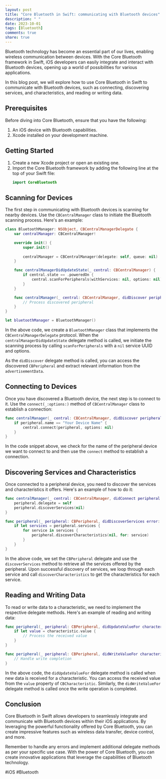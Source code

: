 ```yaml
---
layout: post
title: "Core Bluetooth in Swift: communicating with Bluetooth devices"
description: " "
date: 2023-10-01
tags: [Bluetooth]
comments: true
share: true
---
```


Bluetooth technology has become an essential part of our lives, enabling wireless communication between devices. With the Core Bluetooth framework in Swift, iOS developers can easily integrate and interact with Bluetooth devices, opening up a world of possibilities for various applications.

In this blog post, we will explore how to use Core Bluetooth in Swift to communicate with Bluetooth devices, such as connecting, discovering services, and characteristics, and reading or writing data.

## Prerequisites

Before diving into Core Bluetooth, ensure that you have the following:

1. An iOS device with Bluetooth capabilities.
2. Xcode installed on your development machine.

## Getting Started

1. Create a new Xcode project or open an existing one.
2. Import the Core Bluetooth framework by adding the following line at the top of your Swift file:
   ```swift
   import CoreBluetooth
   ```

## Scanning for Devices

The first step in communicating with Bluetooth devices is scanning for nearby devices. Use the `CBCentralManager` class to initiate the Bluetooth scanning process. Here's an example:

```swift
class BluetoothManager: NSObject, CBCentralManagerDelegate {
    var centralManager: CBCentralManager!

    override init() {
        super.init()
        
        centralManager = CBCentralManager(delegate: self, queue: nil)
    }

    func centralManagerDidUpdateState(_ central: CBCentralManager) {
        if central.state == .poweredOn {
            central.scanForPeripherals(withServices: nil, options: nil)
        }
    }

    func centralManager(_ central: CBCentralManager, didDiscover peripheral: CBPeripheral, advertisementData: [String : Any], rssi RSSI: NSNumber) {
        // Process discovered peripheral
    }
}

let bluetoothManager = BluetoothManager()
```

In the above code, we create a `BluetoothManager` class that implements the `CBCentralManagerDelegate` protocol. When the `centralManagerDidUpdateState` delegate method is called, we initiate the scanning process by calling `scanForPeripherals` with a `nil` service UUID and options.

As the `didDiscover` delegate method is called, you can access the discovered `CBPeripheral` and extract relevant information from the `advertisementData`.

## Connecting to Devices

Once you have discovered a Bluetooth device, the next step is to connect to it. Use the `connect(_:options:)` method of `CBCentralManager` class to establish a connection:

```swift
func centralManager(_ central: CBCentralManager, didDiscover peripheral: CBPeripheral, advertisementData: [String : Any], rssi RSSI: NSNumber) {
    if peripheral.name == "Your Device Name" {
        central.connect(peripheral, options: nil)
    }
}
```

In the code snippet above, we check for the name of the peripheral device we want to connect to and then use the `connect` method to establish a connection.

## Discovering Services and Characteristics

Once connected to a peripheral device, you need to discover the services and characteristics it offers. Here's an example of how to do it:

```swift
func centralManager(_ central: CBCentralManager, didConnect peripheral: CBPeripheral) {
    peripheral.delegate = self
    peripheral.discoverServices(nil)
}

func peripheral(_ peripheral: CBPeripheral, didDiscoverServices error: Error?) {
    if let services = peripheral.services {
        for service in services {
            peripheral.discoverCharacteristics(nil, for: service)
        }
    }
}
```

In the above code, we set the `CBPeripheral` delegate and use the `discoverServices` method to retrieve all the services offered by the peripheral. Upon successful discovery of services, we loop through each service and call `discoverCharacteristics` to get the characteristics for each service.

## Reading and Writing Data

To read or write data to a characteristic, we need to implement the respective delegate methods. Here's an example of reading and writing data:

```swift
func peripheral(_ peripheral: CBPeripheral, didUpdateValueFor characteristic: CBCharacteristic, error: Error?) {
    if let value = characteristic.value {
        // Process the received value
    }
}

func peripheral(_ peripheral: CBPeripheral, didWriteValueFor characteristic: CBCharacteristic, error: Error?) {
    // Handle write completion
}
```

In the above code, the `didUpdateValueFor` delegate method is called when new data is received for a characteristic. You can access the received value from the `value` property of `CBCharacteristic`. Similarly, the `didWriteValueFor` delegate method is called once the write operation is completed.

## Conclusion

Core Bluetooth in Swift allows developers to seamlessly integrate and communicate with Bluetooth devices within their iOS applications. By leveraging the powerful functionality offered by Core Bluetooth, you can create impressive features such as wireless data transfer, device control, and more.

Remember to handle any errors and implement additional delegate methods as per your specific use case. With the power of Core Bluetooth, you can create innovative applications that leverage the capabilities of Bluetooth technology.

#iOS #Bluetooth
